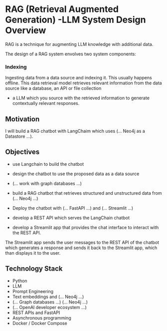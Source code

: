 # RAG (Retrieval Augmented Generation) -LLM System Design Overview

RAG is a technique for augmenting LLM knowledge with additional data.

The design of a RAG system envolves two system components:

### Indexing

Ingesting data from a data source and indexing it. This usually happens offline.
This data retrieval model retrieves relevant information from the data source like a database, an API or file collection

- a LLM which you source with the retrieved information to generate contextually relevant responses.

## Motivation

I will build a RAG chatbot with LangChaim which uses (... Neo4j as a Datastore ...).

## Objectives

- use Langchain to build the chatbot

- design the chatbot to use the proposed data as a data source

- (... work with graph databases ...)

- build a RAG chatbot that retrieves structured and unstructured data from (... Neo4j ...)

- Deploy the chatbot with (... FastAPI ...) and (... Streamlit ...)

- develop a REST API which serves the LangChain chatbot

- develop a Streamlit app that provides the chat interface to interact with the REST API.

The Streamlit app sends the user messages to the REST API of the chatbot which generates a response and sends it back to the Streamlit app, which than displays it to the user.

## Technology Stack

- Python
- LLM
- Prompt Engineering
- Text embeddings and (... Neo4j ...)
- (... Graph databases ...) (... Neo4j ...)
- (... OpenAI developer ecosystem ...)
- REST APIs and FastAPI
- Asynchronous programming
- Docker / Docker Compose
